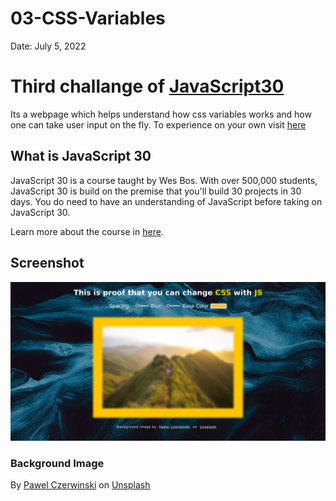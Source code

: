 # 03-CSS-Variables

Date: July 5, 2022

# Third challange of [JavaScript30](https://javascript30.com/)

Its a webpage which helps understand how css variables works and how one can take user input on the fly. To experience on your own visit [here](https://rohit-saini7.github.io/03-CSS-Variables/)

## What is JavaScript 30

JavaScript 30 is a course taught by Wes Bos. With over 500,000 students, JavaScript 30 is build on the premise that you'll build 30 projects in 30 days. You do need to have an understanding of JavaScript before taking on JavaScript 30.

Learn more about the course in [here](https://javascript30.com/).

## Screenshot

![Screenshot](./assets/screenshot.png)

### Background Image

By [Pawel Czerwinski](https://unsplash.com/@pawel_czerwinski) on [Unsplash](https://unsplash.com/s/photos/blue-abstract-background)
